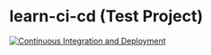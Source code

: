 # learn-ci-cd (Test Project)

[![Continuous Integration and Deployment](https://github.com/chanronahem/learn-ci-cd/actions/workflows/ci-cd.yaml/badge.svg)](https://github.com/chanronahem/learn-ci-cd/actions/workflows/ci-cd.yaml)
